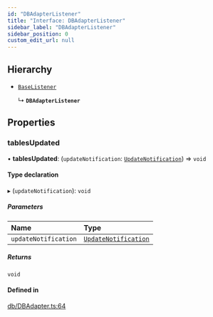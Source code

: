 ```yaml
---
id: "DBAdapterListener"
title: "Interface: DBAdapterListener"
sidebar_label: "DBAdapterListener"
sidebar_position: 0
custom_edit_url: null
---
```


## Hierarchy

- [`BaseListener`](../modules.md#baselistener)

  ↳ **`DBAdapterListener`**

## Properties

### tablesUpdated

• **tablesUpdated**: (`updateNotification`: [`UpdateNotification`](UpdateNotification.md)) => `void`

#### Type declaration

▸ (`updateNotification`): `void`

##### Parameters

| Name | Type |
| :------ | :------ |
| `updateNotification` | [`UpdateNotification`](UpdateNotification.md) |

##### Returns

`void`

#### Defined in

[db/DBAdapter.ts:64](https://github.com/powersync-ja/powersync-react-native-sdk/blob/65a3c12/packages/powersync-sdk-common/src/db/DBAdapter.ts#L64)
